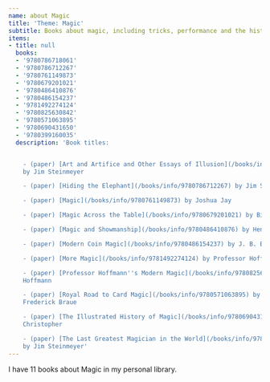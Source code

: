 ```yaml
---
name: about Magic
title: 'Theme: Magic'
subtitle: Books about magic, including tricks, performance and the history of magic
items:
- title: null
  books:
  - '9780786718061'
  - '9780786712267'
  - '9780761149873'
  - '9780679201021'
  - '9780486410876'
  - '9780486154237'
  - '9781492274124'
  - '9780825630842'
  - '9780571063895'
  - '9780690431650'
  - '9780399160035'
  description: 'Book titles:


    - (paper) [Art and Artifice and Other Essays of Illusion](/books/info/9780786718061)
    by Jim Steinmeyer

    - (paper) [Hiding the Elephant](/books/info/9780786712267) by Jim Steinmeyer

    - (paper) [Magic](/books/info/9780761149873) by Joshua Jay

    - (paper) [Magic Across the Table](/books/info/9780679201021) by Bill Severn

    - (paper) [Magic and Showmanship](/books/info/9780486410876) by Henning Nelms

    - (paper) [Modern Coin Magic](/books/info/9780486154237) by J. B. Bobo

    - (paper) [More Magic](/books/info/9781492274124) by Professor Hoffmann

    - (paper) [Professor Hoffmann''s Modern Magic](/books/info/9780825630842) by Professor
    Hoffmann

    - (paper) [Royal Road to Card Magic](/books/info/9780571063895) by Jean Hugard,
    Frederick Braue

    - (paper) [The Illustrated History of Magic](/books/info/9780690431650) by Milbourne
    Christopher

    - (paper) [The Last Greatest Magician in the World](/books/info/9780399160035)
    by Jim Steinmeyer'
---
```

I have 11 books about Magic in my personal library.

